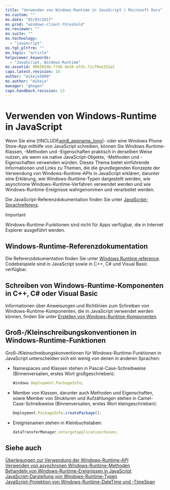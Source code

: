 ```yaml
---
title: "Verwenden von Windows-Runtime in JavaScript | Microsoft Docs"
ms.custom: ""
ms.date: "02/03/2017"
ms.prod: "windows-client-threshold"
ms.reviewer: ""
ms.suite: ""
ms.technology: 
  - "javascript"
ms.tgt_pltfrm: ""
ms.topic: "article"
helpviewer_keywords: 
  - "JavaScript, Windows-Runtime"
ms.assetid: 90658546-f746-4e34-a7d1-71cf9ee322a2
caps.latest.revision: 16
author: "mikejo5000"
ms.author: "mikejo"
manager: "ghogen"
caps.handback.revision: 13
---
```

# Verwenden von Windows-Runtime in JavaScript
Wenn Sie eine [!INCLUDE[win8_appname_long](../includes/win8-appname-long-md.md)]\- oder eine Windows Phone Store\-App mithilfe von JavaScript schreiben, können Sie Windows Runtime\-Klassen, \-Methoden und \-Eigenschaften praktisch in derselben Weise nutzen, als wenn sie native JavaScript\-Objekte, \-Methoden und \-Eigenschaften verwenden würden.  Dieses Thema bietet einführende Informationen und Links zu Themen, die die grundlegenden Konzepte der Verwendung von Windows\-Runtime\-APIs in JavaScript erklären, darunter eine Erklärung, wie Windows\-Runtime\-Typen dargestellt werden, wie asynchrone Windows\-Runtime\-Verfahren verwendet werden und wie Windows\-Runtime\-Ereignisse wahrgenommen und verarbeitet werden.  
  
 Die JavaScript\-Referenzdokumentation finden Sie unter [JavaScript\-Sprachreferenz](../javascript/javascript-language-reference.md).  
  
> [!IMPORTANT]
>  Windows\-Runtime\-Funktionen sind nicht für Apps verfügbar, die in Internet Explorer ausgeführt werden.  
  
## Windows\-Runtime\-Referenzdokumentation  
 Die Referenzdokumentation finden Sie unter [Windows Runtime reference](http://msdn.microsoft.com/de-de/8fe97dbf-8cd4-435f-b481-9e83d0519f9e).  Codebeispiele sind in JavaScript sowie in C\+\+, C\# und Visual Basic verfügbar.  
  
## Schreiben von Windows\-Runtime\-Komponenten in C\+\+, C\# oder Visual Basic  
 Informationen über Anweisungen und Richtlinien zum Schreiben von Windows\-Runtime\-Komponenten, die in JavaScript verwendet werden können, finden Sie unter [Erstellen von Windows\-Runtime\-Komponenten](../Topic/Creating%20Windows%20Runtime%20Components.md).  
  
## Groß\-\/Kleinschreibungskonventionen in Windows\-Runtime\-Funktionen  
 Groß\-\/Kleinschreibungskonventionen für Windows\-Runtime\-Funktionen in JavaScript unterscheiden sich ein wenig von denen in anderen Sprachen:  
  
-   Namespaces und Klassen stehen in Pascal\-Case\-Schreibweise \(Binnenversalien, erstes Wort großgeschrieben\):  
  
    ```javascript  
    Windows.Deployment.PackageInfo;  
    ```  
  
-   Member von Klassen, darunter auch Methoden und Eigenschaften, sowie Member von Strukturen und Aufzählungen stehen in Camel\-Case\-Schreibweise \(Binnenversalien, erstes Wort kleingeschrieben\):  
  
    ```javascript  
    Deployment.PackageInfo.createPackage();  
    ```  
  
-   Ereignisnamen stehen in Kleinbuchstaben:  
  
    ```javascript  
    dataTransferManager.ontargetapplicationchosen;  
    ```  
  
## Siehe auch  
 [Überlegungen zur Verwendung der Windows\-Runtime\-API](../jswinrt/considerations-when-using-the-windows-runtime-api.md)   
 [Verwenden von asynchronen Windows\-Runtime\-Methoden](../jswinrt/using-windows-runtime-asynchronous-methods.md)   
 [Behandeln von Windows\-Runtime\-Ereignissen in JavaScript](../jswinrt/handling-windows-runtime-events-in-javascript.md)   
 [JavaScript\-Darstellung von Windows\-Runtime\-Typen](../jswinrt/javascript-representation-of-windows-runtime-types.md)   
 [JavaScript\-Projektion von Windows\-Runtime\-DateTime und \-TimeSpan](../jswinrt/windows-runtime-datetime-and-timespan-representations.md)